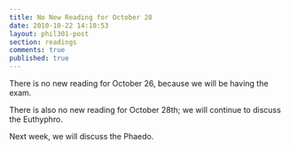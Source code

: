 ```yaml
---
title: No New Reading for October 28
date: 2010-10-22 14:10:53
layout: phil301-post
section: readings
comments: true
published: true
---
```


There is no new reading for October 26, because we will be having the exam.

There is also no new reading for October 28th; we will continue to discuss the Euthyphro.

Next week, we will discuss the Phaedo.